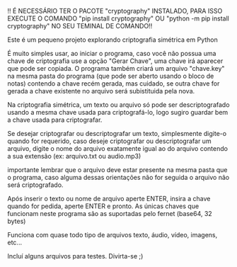 !! É NECESSÁRIO TER O PACOTE "cryptography" INSTALADO, PARA ISSO EXECUTE O COMANDO "pip install cryptography" OU "python -m pip install cryptography" NO SEU TEMINAL DE COMANDO!!

Este é um pequeno projeto explorando criptografia simétrica em Python

É muito simples usar, ao iniciar o programa, caso você não possua uma chave de criptografia use a opção "Gerar Chave", uma chave irá aparecer que pode ser copiada.
O programa também criará um arquivo "chave.key" na mesma pasta do programa (que pode ser aberto usando o bloco de notas) contendo a chave recém gerada, mas cuidado, se outra chave for gerada
a chave existente no arquivo será subistituida pela nova.

Na criptografia simétrica, um texto ou arquivo só pode ser descriptografado usando a mesma chave usada para criptografá-lo, logo sugiro guardar bem a chave usada para criptografar.

Se desejar criptografar ou descriptografar um texto, simplesmente digite-o quando for requerido, caso deseje criptografar ou descriptografar um arquivo, digite o nome do arquivo exatamente igual ao do arquivo
contendo a sua extensão (ex: arquivo.txt ou audio.mp3)

importante lembrar que o arquivo deve estar presente na mesma pasta que o programa, caso alguma dessas orientações não for seguida o arquivo não será criptografado.

Após inserir o texto ou nome de arquivo aperte ENTER, insira a chave quando for pedida, aperte ENTER e pronto.
As únicas chaves que funcionam neste programa são as suportadas pelo fernet (base64, 32 bytes) 

Funciona com quase todo tipo de arquivos texto, áudio, vídeo, imagens, etc...

Incluí alguns arquivos para testes.
Divirta-se ;)


